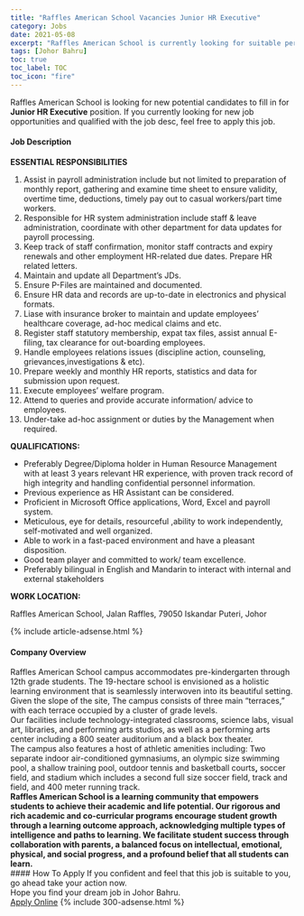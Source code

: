 ```yaml
---
title: "Raffles American School Vacancies Junior HR Executive" 
category: Jobs 
date: 2021-05-08 
excerpt: "Raffles American School is currently looking for suitable person to fill in the Junior HR Executive which based in Johor Bahru" 
tags: [Johor Bahru] 
toc: true 
toc_label: TOC 
toc_icon: "fire" 
--- 
```


<p>Raffles American School is looking for new potential candidates to fill in for <b>Junior HR Executive</b> position. If you currently looking for new job opportunities and qualified with the job desc, feel free to apply this job.
</p><div><div><h4>Job Description</h4></div><div><div><span><div><p><strong>ESSENTIAL RESPONSIBILITIES</strong></p><ol><li>Assist in payroll administration include but not limited to preparation of monthly report, gathering and examine time sheet to ensure validity, overtime time, deductions, timely pay out to casual workers/part time workers.</li><li>Responsible for HR system administration include staff &amp; leave administration, coordinate with other department for data updates for payroll processing.</li><li>Keep track of staff confirmation, monitor staff contracts and expiry renewals and other employment HR-related due dates. Prepare HR related letters.</li><li>Maintain and update all Department&#8217;s JDs.</li><li>Ensure P-Files are maintained and documented.</li><li>Ensure HR data and records are up-to-date in electronics and physical formats.</li><li>Liase with insurance broker to maintain and update employees&#8217; healthcare coverage, ad-hoc medical claims and etc.</li><li>Register staff statutory membership, expat tax files, assist annual E-filing, tax clearance for out-boarding employees.</li><li>Handle employees relations issues (discipline action, counseling, grievances,investigations &amp; etc).</li><li>Prepare weekly and monthly HR reports, statistics and data for submission upon request.</li><li>Execute employees&#8217; welfare program.</li><li>Attend to queries and provide accurate information/ advice to employees.</li><li>Under-take ad-hoc assignment or duties by the Management when required.</li></ol><p><strong>QUALIFICATIONS:</strong></p><ul><li>Preferably Degree/Diploma holder in Human Resource Management with at least 3 years relevant HR experience, with proven track record of high integrity and handling confidential personnel information.</li><li>Previous experience as HR Assistant can be considered.</li><li>Proficient in Microsoft Office applications, Word, Excel and payroll system.</li><li>Meticulous, eye for details, resourceful ,ability to work independently, self-motivated and well organized.</li><li>Able to work in a fast-paced environment and have a pleasant disposition.</li><li>Good team player and committed to work/ team excellence.</li><li>Preferably bilingual in English and Mandarin to interact with internal and external stakeholders</li></ul><p><strong>WORK LOCATION:</strong></p><p>Raffles American School, Jalan Raffles, 79050 Iskandar Puteri, Johor</p></div></span></div></div></div> 
{% include article-adsense.html %} 
<div><div><h4>Company Overview</h4></div><div><div><span><div><div>
<div>Raffles American School campus accommodates pre-kindergarten through 12th grade students. The 19-hectare school is envisioned as a holistic learning environment that is seamlessly interwoven into its beautiful setting. Given the slope of the site, The campus consists of three main &#8220;terraces,&#8221; with each terrace occupied by a cluster of grade levels.</div>
<div>Our facilities include technology-integrated classrooms, science labs, visual art, libraries, and performing arts studios, as well as a performing arts center including a 800 seater auditorium and a black box theater.&#160;</div>
<div>The campus also features a host of athletic amenities including: Two separate indoor air-conditioned gymnasiums, an olympic size swimming pool, a shallow training pool, outdoor tennis and basketball courts<strong>,</strong>&#160;soccer field, and stadium which includes a second full size soccer field, track and field, and 400 meter running track.</div>
</div>
<div><strong>Raffles American School is a learning community that empowers students to achieve their academic and life potential. Our rigorous and rich academic and co-curricular programs encourage student growth through a learning outcome approach, acknowledging multiple types of intelligence and paths to learning. We facilitate student success through collaboration with parents, a balanced focus on intellectual, emotional, physical, and social progress, and a profound belief that all students can learn.</strong></div></div></span></div></div></div> 
#### How To Apply 
If you confident and feel that this job is suitable to you, go ahead take your action now. <br/> 
Hope you find your dream job in Johor Bahru. <br/> 
<a href="https://www.jobstreet.com.my/en/job/junior-hr-executive-4557805?jobId=jobstreet-my-job-4557805&" class="btn btn--info" target="_blank" rel="nofollow noopenner">Apply Online</a> 
{% include 300-adsense.html %} 